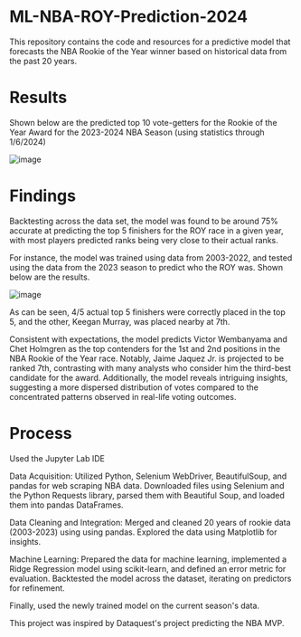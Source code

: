 # ML-NBA-ROY-Prediction-2024

This repository contains the code and resources for a predictive model that forecasts the NBA Rookie of the Year winner based on historical data from the past 20 years. 

# Results
Shown below are the predicted top 10 vote-getters for the Rookie of the Year Award for the 2023-2024 NBA Season (using statistics through 1/6/2024)

![image](https://github.com/andbroughton/ML-NBA-ROY-Prediction-2024/assets/134515627/b1a54fe4-84d1-490a-a8f1-475184bd01e0)

# Findings
Backtesting across the data set, the model was found to be around 75% accurate at predicting the top 5 finishers for the ROY race in a given year, with most players predicted ranks being very close to their actual ranks.

For instance, the model was trained using data from 2003-2022, and tested using the data from the 2023 season to predict who the ROY was. Shown below are the results.

![image](https://github.com/andbroughton/ML-NBA-ROY-Prediction-2024/assets/134515627/c35d15e4-083f-466b-8c3f-96cd98bdf41d)

As can be seen, 4/5 actual top 5 finishers were correctly placed in the top 5, and the other, Keegan Murray, was placed nearby at 7th.

Consistent with expectations, the model predicts Victor Wembanyama and Chet Holmgren as the top contenders for the 1st and 2nd positions in the NBA Rookie of the Year race. Notably, Jaime Jaquez Jr. is projected to be ranked 7th, contrasting with many analysts who consider him the third-best candidate for the award. Additionally, the model reveals intriguing insights, suggesting a more dispersed distribution of votes compared to the concentrated patterns observed in real-life voting outcomes.

# Process
Used the Jupyter Lab IDE

Data Acquisition: Utilized Python, Selenium WebDriver, BeautifulSoup, and pandas for web scraping NBA data. Downloaded files using Selenium and the Python Requests library, parsed them with Beautiful Soup, and loaded them into pandas DataFrames.

Data Cleaning and Integration: Merged and cleaned 20 years of rookie data (2003-2023) using using pandas. Explored the data using Matplotlib for insights.

Machine Learning: Prepared the data for machine learning, implemented a Ridge Regression model using scikit-learn, and defined an error metric for evaluation. Backtested the model across the dataset, iterating on predictors for refinement.

Finally, used the newly trained model on the current season's data.

This project was inspired by Dataquest's project predicting the NBA MVP.
